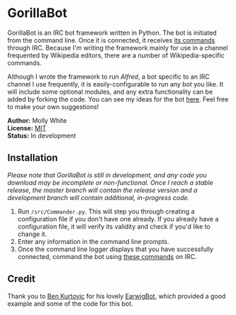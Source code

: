 # GorillaBot
GorillaBot is an IRC bot framework written in Python. The bot is initiated from the command line. Once it is connected, it receives [its commands](https://github.com/mollywhite/GorillaBot/blob/master/docs/commands.md) through IRC. Because I'm writing the framework mainly for use in a channel frequented by Wikipedia editors, there are a number of Wikipedia-specific commands.

Although I wrote the framework to run _Alfred_, a bot specific to an IRC channel I use frequently, it is easily-configurable to run any bot you like. It will include some optional modules, and any extra functionality can be added by forking the code. You can see my ideas for the bot [here](https://github.com/mollywhite/GorillaBot/blob/master/docs/todo.md). Feel free to make your own suggestions!

__Author:__ Molly White<br />
__License:__ [MIT](http://opensource.org/licenses/MIT)<br/>
__Status:__ In development

## Installation
_Please note that GorillaBot is still in development, and any code you download may be incomplete or non-functional. Once I reach a stable release, the master branch will contain the release version and a development branch will contain additional, in-progress code._

1. Run `/src/Commander.py`. This will step you through creating a configuration file if you don't have one already. If you already have a configuration file, it will verify its validity and check if you'd like to change it.
2. Enter any information in the command line prompts.
3. Once the command line logger displays that you have successfully connected, command the bot using [these commands](https://github.com/mollywhite/GorillaBot/blob/master/docs/commands.md) on IRC.


## Credit
Thank you to [Ben Kurtovic](https://github.com/earwig) for his lovely [EarwigBot](https://github.com/earwig/earwigbot), which provided a good example and some of the code for this bot.
